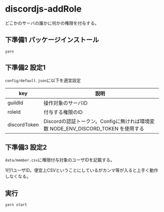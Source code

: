 # discordjs-addRole

どこかのサーバの誰かに何かの権限を付与する。

## 下準備1 パッケージインストール
```
yarn
```

## 下準備2 設定1
`config/default.json`に以下を適宜設定

| key | 説明 |
|---- |--|
| guildId   | 操作対象のサーバID |
| roleId   | 付与する権限のID |
| discordToken   | Discordの認証トークン。Configに無ければ環境変数 NODE_ENV_DISCORD_TOKEN を使用する |

## 下準備3 設定2
`data/member.csv`に権限付与対象のユーザIDを記載する。

1行1ユーザID。便宜上CSVということにしているがカンマ等が入ると上手く動作しなくなる。

## 実行
```
yarn start
```
